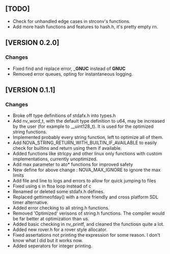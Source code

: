 ## \[TODO\]
*   Check for unhandled edge cases in strconv's functions.
*   Add more hash functions and features to hash.h, it's pretty empty rn.

## \[VERSION 0.2.0\]
### Changes
*   Fixed find and replace error, ___GNUC__ instead of __GNUC__
*   Removed error queues, opting for instantaneous logging.

## \[VERSION 0.1.1\]
### Changes
*   Broke off type definitions of stdafx.h into types.h
*   Add nv_word_t, with the default type definition to u64, may be increased by the user (for example to __uint128_t). It is used for the optimized string functions.
*   Implemented probably every string function, left to optimize all of them.
*   Add NOVA_STRING_RETURN_WITH_BUILTIN_IF_AVAILABLE to easily check for builtins and return using them if available.
*   Added functions like strlcpy and other linux only functions with custom implementations, currently unoptimized.
*   Add max parameter to ato* functions for improved safety
*   New define for above change : NOVA_MAX_IGNORE to ignore the max limits
*   Add file and line to logs and errors to allow for quick jumping to files
*   Fixed using s in ftoa loop instead of c
*   Renamed or deleted some stdafx.h defines.
*   Replaced gettimeofday() with a more friendly and cross platform SDL timer alternative.
*   Added error checking to all string.h functions.
*   Removed 'Optimized' verisons of string.h functions. The compiler would be far better at optimization than us.
*   Added basic checking in nv_printf, and cleaned the functiosn quite a lot.
*   Added new rover.h for a rover style allocator.
*   Fixed assertations not printing the expression for some reason. I don't know what I did but it works now.
*   Added seperators for integer printing.